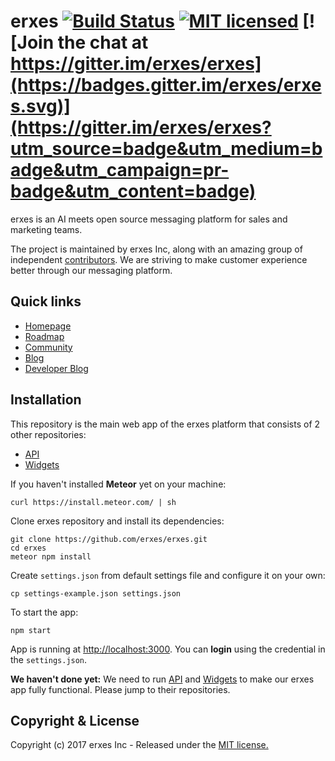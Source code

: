 # erxes [![Build Status](https://travis-ci.org/erxes/erxes.svg?branch=develop)](https://travis-ci.org/erxes/erxes) [![MIT licensed](https://img.shields.io/badge/license-MIT-blue.svg)](https://raw.githubusercontent.com/erxes/erxes/develop/LICENSE.md) [![Join the chat at https://gitter.im/erxes/erxes](https://badges.gitter.im/erxes/erxes.svg)](https://gitter.im/erxes/erxes?utm_source=badge&utm_medium=badge&utm_campaign=pr-badge&utm_content=badge)

erxes is an AI meets open source messaging platform for sales and marketing teams.

The project is maintained by erxes Inc, along with an amazing group of independent [contributors](https://github.com/erxes/erxes/graphs/contributors). We are striving to make customer experience better through our messaging platform.

## Quick links

- [Homepage](https://erxes.io/)
- [Roadmap](https://github.com/erxes/erxes/projects/1)
- [Community](https://community.erxes.io/)
- [Blog](https://blog.erxes.io/)
- [Developer Blog](https://dev.erxes.io/)

## Installation

This repository is the main web app of the erxes platform that consists of 2 other repositories:

- [API](https://github.com/erxes/erxes-api)
- [Widgets](https://github.com/erxes/erxes-widgets)

If you haven't installed **Meteor** yet on your machine:
```Shell
curl https://install.meteor.com/ | sh
```

Clone erxes repository and install its dependencies:
```Shell
git clone https://github.com/erxes/erxes.git
cd erxes
meteor npm install
```

Create `settings.json` from default settings file and configure it on your own:
```Shell
cp settings-example.json settings.json
```

To start the app:
```Shell
npm start
```

App is running at [http://localhost:3000](http://localhost:3000). You can **login** using the credential in the `settings.json`.

**We haven't done yet:** We need to run [API](https://github.com/erxes/erxes-api) and  [Widgets](https://github.com/erxes/erxes-widgets) to make our erxes app fully functional. Please jump to their repositories.

## Copyright & License
Copyright (c) 2017 erxes Inc - Released under the [MIT license.](https://github.com/erxes/erxes/blob/develop/LICENSE.md)

